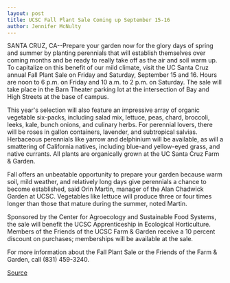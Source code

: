 ```yaml
---
layout: post
title: UCSC Fall Plant Sale Coming up September 15-16
author: Jennifer McNulty
---
```


SANTA CRUZ, CA--Prepare your garden now for the glory days of spring and summer by planting perennials that will establish themselves over coming months and be ready to really take off as the air and soil warm up. To capitalize on this benefit of our mild climate, visit the UC Santa Cruz annual Fall Plant Sale on Friday and Saturday, September 15 and 16. Hours are noon to 6 p.m. on Friday and 10 a.m. to 2 p.m. on Saturday. The sale will take place in the Barn Theater parking lot at the intersection of Bay and High Streets at the base of campus.

This year's selection will also feature an impressive array of organic vegetable six-packs, including salad mix, lettuce, peas, chard, broccoli, leeks, kale, bunch onions, and culinary herbs. For perennial lovers, there will be roses in gallon containers, lavender, and subtropical salvias. Herbaceous perennials like yarrow and delphinium will be available, as will a smattering of California natives, including blue-and yellow-eyed grass, and native currants. All plants are organically grown at the UC Santa Cruz Farm & Garden.

Fall offers an unbeatable opportunity to prepare your garden because warm soil, mild weather, and relatively long days give perennials a chance to become established, said Orin Martin, manager of the Alan Chadwick Garden at UCSC. Vegetables like lettuce will produce three or four times longer than those that mature during the summer, noted Martin.

Sponsored by the Center for Agroecology and Sustainable Food Systems, the sale will benefit the UCSC Apprenticeship in Ecological Horticulture. Members of the Friends of the UCSC Farm & Garden receive a 10 percent discount on purchases; memberships will be available at the sale.

For more information about the Fall Plant Sale or the Friends of the Farm & Garden, call (831) 459-3240.

[Source](http://www1.ucsc.edu/news_events/press_releases/archive/00-01/09-00/plant_sale.htm "Permalink to UCSC Fall Plant Sale coming up September 15-16")
